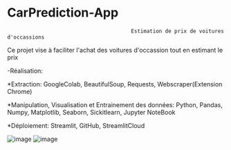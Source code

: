 # CarPrediction-App
                                            Estimation de prix de voitures d'occassions

Ce projet vise à faciliter l'achat des voitures d'occassion tout en estimant le prix 

-Réalisation:

*Extraction: GoogleColab, BeautifulSoup, Requests, Webscraper(Extension Chrome)


*Manipulation, Visualisation et Entrainement des données: Python, Pandas, Numpy, Matplotlib, Seaborn, Sickitlearn, Jupyter NoteBook

*Déploiement: Streamlit, GitHub, StreamlitCloud

![image](https://github.com/ouiamelite/CarPrediction-App/assets/115350191/338dff99-2c91-4043-b025-c33d816eb6ae)
![image](https://github.com/ouiamelite/CarPrediction-App/assets/115350191/85e8484e-4777-469f-95bc-658631754e45)
